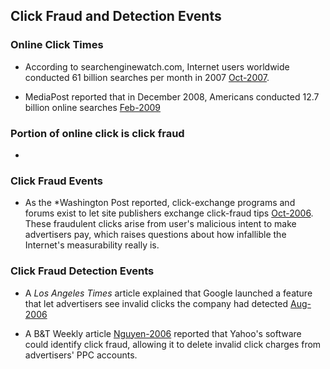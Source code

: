 ## Click Fraud and Detection Events

### Online Click Times
- According to searchenginewatch.com, Internet users worldwide conducted 61 billion searches per month in 2007 [Oct-2007](http://searchenginewatch.com/article/2067271/Worldwide-Internet-Now-Serving-61-Billion-Searches-per-Month). 

- MediaPost reported that in December 2008, Americans conducted 12.7 billion online searches [Feb-2009](http://www.mediapost.com/publications/article/98631/google-leads-december-searches-per-comscore.html)

### Portion of online click is click fraud
- 


### Click Fraud Events
- As the *Washington Post reported, click-exchange programs and forums exist to let site publishers exchange click-fraud tips [Oct-2006](http://www.washingtonpost.com/wp-dyn/content/article/2006/10/21/AR2006102100936.html). These fraudulent clicks arise from user's malicious intent to make advertisers pay, which raises questions about how infallible the Internet's measurability really is.


### Click Fraud Detection Events
- A *Los Angeles Times* article explained that Google launched a feature that let advertisers see invalid clicks the company had detected [Aug-2006](http://articles.latimes.com/2006/aug/03/business/fi-briefs3.5)

- A B&T Weekly article [Nguyen-2006](http://connection.ebscohost.com/c/articles/23591135/online-giants-failing-educate-market-click-fraud) reported that Yahoo's software could identify click fraud, allowing it to delete invalid click charges from advertisers' PPC accounts. 


